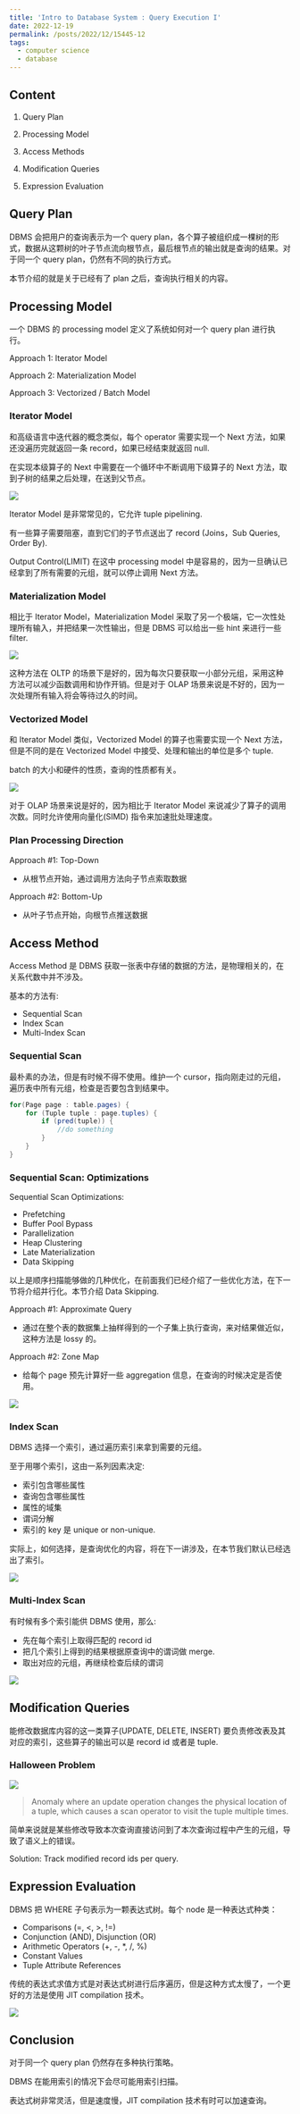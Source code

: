 ```yaml
---
title: 'Intro to Database System : Query Execution I'
date: 2022-12-19
permalink: /posts/2022/12/15445-12
tags:
  - computer science
  - database
---
```

## Content

1. Query Plan

2. Processing Model

3. Access Methods

4. Modification Queries

5. Expression Evaluation

## Query Plan

DBMS 会把用户的查询表示为一个 query plan，各个算子被组织成一棵树的形式，数据从这颗树的叶子节点流向根节点，最后根节点的输出就是查询的结果。对于同一个 query plan，仍然有不同的执行方式。

本节介绍的就是关于已经有了 plan 之后，查询执行相关的内容。

## Processing Model

一个 DBMS 的 processing model 定义了系统如何对一个 query plan 进行执行。

Approach 1: Iterator Model

Approach 2: Materialization Model

Approach 3: Vectorized / Batch Model

### Iterator Model

和高级语言中迭代器的概念类似，每个 operator 需要实现一个 Next 方法，如果还没遍历完就返回一条 record，如果已经结束就返回 null.

在实现本级算子的 Next 中需要在一个循环中不断调用下级算子的 Next 方法，取到子树的结果之后处理，在送到父节点。

![](https://github.com/SUNLIFAN/images/blob/main/post/db1201.png?raw=true)

Iterator Model 是非常常见的，它允许 tuple pipelining. 

有一些算子需要阻塞，直到它们的子节点送出了 record (Joins，Sub Queries, Order By).

Output Control(LIMIT) 在这中 processing model 中是容易的，因为一旦确认已经拿到了所有需要的元组，就可以停止调用 Next 方法。

### Materialization Model

相比于 Iterator Model，Materialization Model 采取了另一个极端，它一次性处理所有输入，并把结果一次性输出，但是 DBMS 可以给出一些 hint 来进行一些 filter.

![](https://github.com/SUNLIFAN/images/blob/main/post/db1202.png?raw=true)

这种方法在 OLTP 的场景下是好的，因为每次只要获取一小部分元组，采用这种方法可以减少函数调用和协作开销。但是对于 OLAP 场景来说是不好的，因为一次处理所有输入将会等待过久的时间。

### Vectorized Model

和 Iterator Model 类似，Vectorized Model 的算子也需要实现一个 Next 方法，但是不同的是在 Vectorized Model 中接受、处理和输出的单位是多个 tuple.

batch 的大小和硬件的性质，查询的性质都有关。

![](https://github.com/SUNLIFAN/images/blob/main/post/db1203.png?raw=true)

对于 OLAP 场景来说是好的，因为相比于 Iterator Model 来说减少了算子的调用次数。同时允许使用向量化(SIMD) 指令来加速批处理速度。

### Plan Processing Direction

Approach #1: Top-Down

- 从根节点开始，通过调用方法向子节点索取数据

Approach #2: Bottom-Up

- 从叶子节点开始，向根节点推送数据

## Access Method

Access Method 是 DBMS 获取一张表中存储的数据的方法，是物理相关的，在关系代数中并不涉及。

基本的方法有:

- Sequential Scan
- Index Scan
- Multi-Index Scan

### Sequential Scan

最朴素的办法，但是有时候不得不使用。维护一个 cursor，指向刚走过的元组，遍历表中所有元组，检查是否要包含到结果中。

```java
for(Page page : table.pages) {
    for (Tuple tuple : page.tuples) {
        if (pred(tuple)) {
            //do something
        }
    }
}
```

### Sequential Scan: Optimizations

Sequential Scan Optimizations:
- Prefetching
- Buffer Pool Bypass
- Parallelization
- Heap Clustering
- Late Materialization
- Data Skipping

以上是顺序扫描能够做的几种优化，在前面我们已经介绍了一些优化方法，在下一节将介绍并行化。本节介绍 Data Skipping.

Approach #1: Approximate Query

- 通过在整个表的数据集上抽样得到的一个子集上执行查询，来对结果做近似，这种方法是 lossy 的。

Approach #2: Zone Map

- 给每个 page 预先计算好一些 aggregation 信息，在查询的时候决定是否使用。

![](https://github.com/SUNLIFAN/images/blob/main/post/db1204.png?raw=true)

### Index Scan

DBMS 选择一个索引，通过遍历索引来拿到需要的元组。

至于用哪个索引，这由一系列因素决定:

- 索引包含哪些属性
- 查询包含哪些属性
- 属性的域集
- 谓词分解
- 索引的 key 是 unique or non-unique.

实际上，如何选择，是查询优化的内容，将在下一讲涉及，在本节我们默认已经选出了索引。

![](https://github.com/SUNLIFAN/images/blob/main/post/db1205.png?raw=true)

### Multi-Index Scan

有时候有多个索引能供 DBMS 使用，那么:

- 先在每个索引上取得匹配的 record id
- 把几个索引上得到的结果根据原查询中的谓词做 merge.
- 取出对应的元组，再继续检查后续的谓词

![](https://github.com/SUNLIFAN/images/blob/main/post/db1206.png?raw=true)

## Modification Queries

能修改数据库内容的这一类算子(UPDATE, DELETE, INSERT) 要负责修改表及其对应的索引，这些算子的输出可以是 record id 或者是 tuple.

### Halloween Problem

![](https://github.com/SUNLIFAN/images/blob/main/post/db1207.png?raw=true)

> Anomaly where an update operation changes the physical location of a tuple, which causes a scan operator to visit the tuple multiple times.


简单来说就是某些修改导致本次查询直接访问到了本次查询过程中产生的元组，导致了语义上的错误。

Solution: Track modified record ids per query.

## Expression Evaluation

DBMS 把 WHERE 子句表示为一颗表达式树。每个 node 是一种表达式种类：
- Comparisons (=, <, >, !=)
- Conjunction (AND), Disjunction (OR)
- Arithmetic Operators (+, -, *, /, %)
- Constant Values
- Tuple Attribute References

传统的表达式求值方式是对表达式树进行后序遍历，但是这种方式太慢了，一个更好的方法是使用 JIT compilation 技术。

![](https://github.com/SUNLIFAN/images/blob/main/post/db1208.png?raw=true)

## Conclusion

对于同一个 query plan 仍然存在多种执行策略。

DBMS 在能用索引的情况下会尽可能用索引扫描。

表达式树非常灵活，但是速度慢，JIT compilation 技术有时可以加速查询。